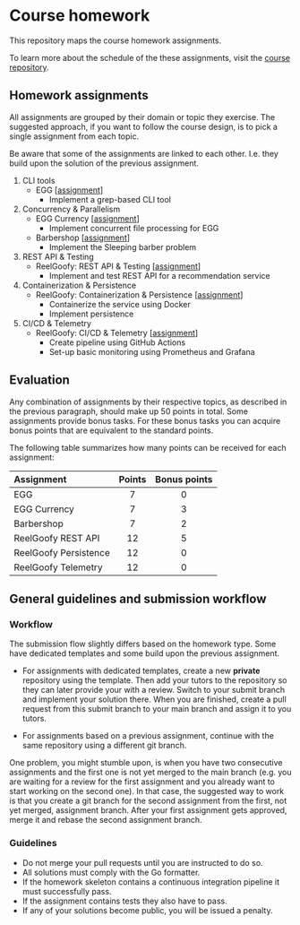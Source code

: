 # Course homework

This repository maps the course homework assignments.

To learn more about the schedule of the these assignments, visit the [course repository](https://github.com/course-go/course).

## Homework assignments

All assignments are grouped by their domain or topic they exercise.
The suggested approach, if you want to follow the course design, is to
pick a single assignment from each topic.

Be aware that some of the assignments are linked to each other. I.e. they
build upon the solution of the previous assignment.

1. CLI tools
    - EGG [[assignment](https://github.com/course-go/egg)]
        - Implement a grep-based CLI tool
2. Concurrency & Parallelism
    - EGG Currency [[assignment](https://github.com/course-go/homework/blob/master/02-egg-currency/README.md)]
        - Implement concurrent file processing for EGG
    - Barbershop [[assignment](https://github.com/course-go/barbershop)]
        - Implement the Sleeping barber problem
3. REST API & Testing
    - ReelGoofy: REST API & Testing [[assignment](https://github.com/course-go/reelgoofy)]
        - Implement and test REST API for a recommendation service
4. Containerization & Persistence
    - ReelGoofy: Containerization & Persistence [[assignment](https://github.com/course-go/homework/blob/master/04-reelgoofy-persistence/README.md)]
        - Containerize the service using Docker
        - Implement persistence
5. CI/CD & Telemetry
    - ReelGoofy: CI/CD & Telemetry [[assignment](https://github.com/course-go/homework/blob/master/05-reelgoofy-observability/README.md)]
        - Create pipeline using GitHub Actions
        - Set-up basic monitoring using Prometheus and Grafana

## Evaluation

Any combination of assignments by their respective topics, as described
in the previous paragraph, should make up 50 points in total. Some assignments
provide bonus tasks. For these bonus tasks
you can acquire bonus points that are equivalent to the standard points.

The following table summarizes how many points can be received
for each assignment:

| Assignment            | Points | Bonus points |
| :---------------------| :----: | :----------: |
| EGG                   | 7      |      0       |
| EGG Currency          | 7      |      3       |
| Barbershop            | 7      |      2       |
| ReelGoofy REST API    | 12     |      5       |
| ReelGoofy Persistence | 12     |      0       |
| ReelGoofy Telemetry   | 12     |      0       |

## General guidelines and submission workflow

### Workflow

The submission flow slightly differs based on the homework type.
Some have dedicated templates and some build upon the previous assignment.

- For assignments with dedicated templates, create a new **private** repository
using the template. Then add your tutors to the repository so they can later
provide your with a review. Switch to your submit branch and implement your solution
there. When you are finished, create a pull request from this submit branch to your
main branch and assign it to you tutors.

- For assignments based on a previous assignment, continue with the same repository
using a different git branch.

One problem, you might stumble upon, is when you have two consecutive assignments
and the first one is not yet merged to the main branch (e.g. you are waiting
for a review for the first assignment and you already want to start
working on the second one). In that case, the suggested way to work is that
you create a git branch for the second assignment from the
first, not yet merged, assignment branch. After your first assignment
gets approved, merge it and rebase the second assignment branch.

### Guidelines

- Do not merge your pull requests until you are instructed to do so.
- All solutions must comply with the Go formatter.
- If the homework skeleton contains a continuous integration pipeline it
must successfully pass.
- If the assignment contains tests they also have to pass.
- If any of your solutions become public, you will be issued a penalty.

